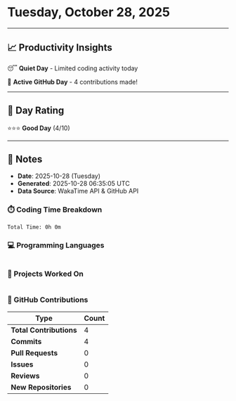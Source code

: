 # Tuesday, October 28, 2025

---

## 📈 Productivity Insights

😴 **Quiet Day** - Limited coding activity today

🚀 **Active GitHub Day** - 4 contributions made!

---

## 🎯 Day Rating

⭐⭐⭐ **Good Day** (4/10)

---

## 📝 Notes

- **Date**: 2025-10-28 (Tuesday)
- **Generated**: 2025-10-28 06:35:05 UTC
- **Data Source**: WakaTime API & GitHub API


### ⏱️ Coding Time Breakdown

```
Total Time: 0h 0m
```

### 💻 Programming Languages

```
```

### 📂 Projects Worked On

```
```


### 🐙 GitHub Contributions

| Type | Count |
|------|-------|
| **Total Contributions** | 4 |
| **Commits** | 4 |
| **Pull Requests** | 0 |
| **Issues** | 0 |
| **Reviews** | 0 |
| **New Repositories** | 0 |

